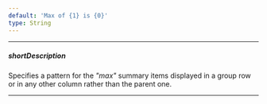 ```yaml
---
default: 'Max of {1} is {0}'
type: String
---
```

---
##### shortDescription
Specifies a pattern for the *"max"* summary items displayed in a group row or in any other column rather than the parent one.

---

